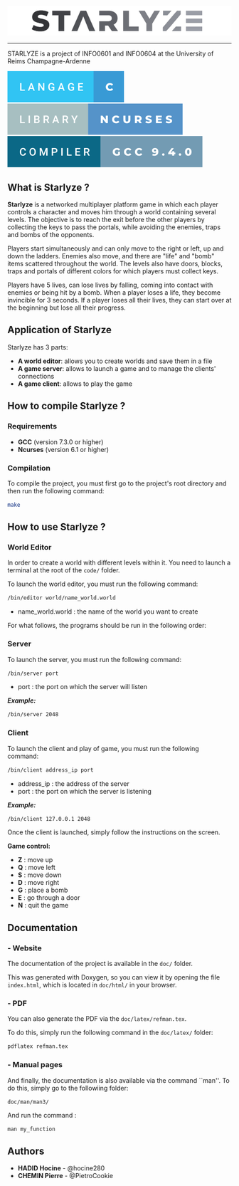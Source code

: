![Logo Starlyze](bin/starlyze-remove-bg.png)

<hr>

STARLYZE is a project of INFO0601 and INFO0604 at the University of Reims Champagne-Ardenne

![Langage c](bin/langage-c.svg)
![Ncurses](bin/ncurses.svg)
![Compiler](bin/compiler.svg)



## What is Starlyze ? 

**Starlyze** is a networked multiplayer platform game in which each player controls a character and moves him through a world containing several levels. The objective is to reach the exit before the other players by collecting the keys to pass the portals, while avoiding the enemies, traps and bombs of the opponents. 

Players start simultaneously and can only move to the right or left, up and down the ladders. Enemies also move, and there are "life" and "bomb" items scattered throughout the world. The levels also have doors, blocks, traps and portals of different colors for which players must collect keys. 

Players have 5 lives, can lose lives by falling, coming into contact with enemies or being hit by a bomb. When a player loses a life, they become invincible for 3 seconds. If a player loses all their lives, they can start over at the beginning but lose all their progress.

## Application of Starlyze 
Starlyze has 3 parts: 
  - **A world editor**: allows you to create worlds and save them in a file
  - **A game server**: allows to launch a game and to manage the clients' connections
  - **A game client**: allows to play the game

## How to compile Starlyze ?
### Requirements
  - **GCC** (version 7.3.0 or higher)
  - **Ncurses** (version 6.1 or higher)

### Compilation
To compile the project, you must first go to the project's root directory and then run the following command:

```bash
make
```
## How to use Starlyze ?
### **World Editor**
In order to create a world with different levels within it. You need to launch a terminal at the root of the ```code/``` folder.

To launch the world editor, you must run the following command:

```bash
/bin/editor world/name_world.world
```
- name_world.world : the name of the world you want to create

For what follows, the programs should be run in the following order:
### **Server**

To launch the server, you must run the following command:

```bash
/bin/server port
```
- port : the port on which the server will listen

***Example:*** 
```bash
/bin/server 2048
```

### **Client**

To launch the client and play of game, you must run the following command:

```bash
/bin/client address_ip port
```
- address_ip : the address of the server
- port : the port on which the server is listening

***Example:***
```bash 
/bin/client 127.0.0.1 2048
```

Once the client is launched, simply follow the instructions on the screen.

**Game control:**  
  
- **Z** : move up
- **Q** : move left
- **S** : move down
- **D** : move right
- **G** : place a bomb
- **E** : go through a door
- **N** : quit the game

## Documentation

### - Website
The documentation of the project is available in the ```doc/``` folder.

This was generated with Doxygen, so you can view it by opening the file ``index.html``, which is located in ``doc/html/`` in your browser.

### - PDF
You can also generate the PDF via the ``doc/latex/refman.tex``.

To do this, simply run the following command in the ``doc/latex/`` folder:

```bash
pdflatex refman.tex
```

### - Manual pages
And finally, the documentation is also available via the command ``man''. 
To do this, simply go to the followiing folder:
 
```bash
doc/man/man3/
```

And run the command : 

```
man my_function
```

## Authors
  - **HADID Hocine** - @hocine280
  - **CHEMIN Pierre** - @PietroCookie
